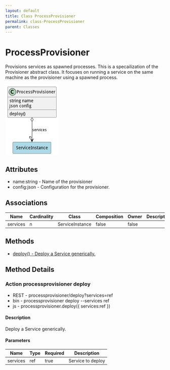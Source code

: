 ```yaml
---
layout: default
title: Class ProcessProvisioner
permalink: class-ProcessProvisioner
parent: Classes
---
```


# ProcessProvisioner

Provisions services as spawned processes. This is a specailization of the Provisioner abstract class. It focuses on running a service on the same machine as the provisioner using a spawned process.

![Logical Diagram](./logical.png)

## Attributes

* name:string - Name of the provisioner
* config:json - Configuration for the provisioner.


## Associations

| Name | Cardinality | Class | Composition | Owner | Description |
| --- | --- | --- | --- | --- | --- |
| services | n | ServiceInstance | false | false |  |







## Methods

* [deploy() - Deploy a Service generically.](#action-deploy)


<h2>Method Details</h2>
    
### Action processprovisioner deploy



* REST - processprovisioner/deploy?services=ref
* bin - processprovisioner deploy --services ref
* js - processprovisioner.deploy({ services:ref })

#### Description
Deploy a Service generically.

#### Parameters

| Name | Type | Required | Description |
|---|---|---|---|
| services | ref |true | Service to deploy |





